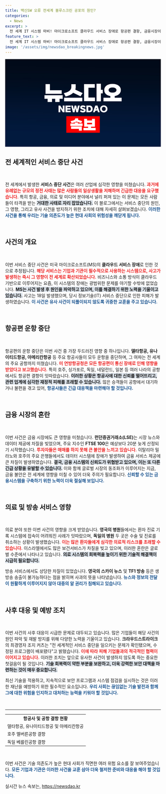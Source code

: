 ```yaml
---
title: 백신SW 오류 전세계 블루스크린 공포의 원인?
categories:
  - News
excerpt: >
  전 세계 IT 시스템 마비! 마이크로소프트 클라우드 서비스 장애로 항공편 결항, 금융시장이 혼란에 빠졌다. 러시아 해킹 사건 조사로 유명한 크라우드스트라이크 보안 업데이트에서 오류가 발생, 의료와 방송 전방위에 영향. 정부들, 패닉 속에 대처 중! 클릭해 이 글로벌 이슈의 전말을 확인하세요!
feature_text: >
  전 세계 IT 시스템 마비! 마이크로소프트 클라우드 서비스 장애로 항공편 결항, 금융시장이 혼란에 빠졌다. 러시아 해킹 사건 조사로 유명한 크라우드스트라이크 보안 업데이트에서 오류가 발생, 의료와 방송 전방위에 영향. 정부들, 패닉 속에 대처 중! 클릭해 이 글로벌 이슈의 전말을 확인하세요!
image: '/assets/img/newsdao_breakingnews.jpg'
---
```


<p><img src="/assets/img/newsdao_breakingnews.jpg" alt="pcversion 속보" /></p>

<h2 data-ke-size="size26">전 세계적인 서비스 중단 사건</h2>

<p data-ke-size="size16">&nbsp;</p>

<p>전 세계에서 발생한 <b>서비스 중단 사건</b>은 여러 산업에 심각한 영향을 미쳤습니다. <b><span style="color: #ee2323;">과거에 유례없는 규모의 정전 사태는 많은 사람들의 일상생활을 저해하며 긴급한 대응을 요구했습니다.</span></b> 특히 항공, 금융, 의료 및 미디어 분야에서 널리 퍼져 있는 이 문제는 모든 사람들이 타격을 받는 <b><span style="background-color: #21538527;">거대한 사태로 자리 잡았습니다.</span></b> 이 블로그에서는 서비스 중단의 원인, 그 영향, 그리고 유사 사건을 방지하기 위한 조치에 대해 자세히 살펴보겠습니다. <b><span style="color: #1a5490;">이러한 사건을 통해 우리는 기술 의존도가 높은 현대 사회의 위험성을 깨닫게 됩니다.</span></b></p>

<p data-ke-size="size16">&nbsp;</p>

<h2 data-ke-size="size26">사건의 개요</h2>

<p data-ke-size="size16">&nbsp;</p>

<p>이번 서비스 중단 사건은 미국 마이크로소프트(MS)의 <b>클라우드 서비스 장애</b>로 인한 것으로 추정됩니다. <b><span style="color: #ee2323;">해당 서비스는 기업과 기관이 필수적으로 사용하는 시스템으로, 사고가 발생하는 즉시 그 영향이 전 세계로 확산되었습니다.</span></b> 비즈니스와 소통 방식이 클라우드 기반으로 이루어지는 요즘, 이 시스템의 장애는 광범위한 문제를 야기할 수밖에 없었습니다. <b><span style="background-color: #21538527;">MS는 사건 발생 후 원인을 파악하고 있으며, 이를 해결하기 위한 노력을 기울이고 있습니다.</span></b> 사고는 18일 발생했으며, 당시 정보기술(IT) 서비스 중단으로 인한 피해가 발생하였습니다. <b><span style="color: #1a5490;">이 사건은 유사 사건이 되풀이되지 않도록 귀중한 교훈을 주고 있습니다.</span></b></p>

<p data-ke-size="size16">&nbsp;</p>

<h2 data-ke-size="size26">항공편 운항 중단</h2>

<p data-ke-size="size16">&nbsp;</p>

<p>항공편의 운항 중단은 이번 사건 중 가장 두드러진 영향 중 하나입니다. <b>델타항공, 유나이티드항공, 아메리칸항공</b> 등 주요 항공사들이 모두 운항을 중단하며, 그 여파는 전 세계의 주요 공항까지 미쳤습니다. <b><span style="color: #ee2323;">미 연방항공청은 모든 항공편이 통신 장애로 인해 영향을 받았다고 보고했습니다.</span></b> 특히 호주, 싱가포르, 독일, 네덜란드, 일본 등 여러 나라의 공항에서도 항공편 결항이 잇따랐습니다. <b><span style="background-color: #21538527;">이러한 상황은 항공사에 대한 신뢰를 떨어뜨리고, 관련 업계에 심각한 재정적 피해를 초래할 수 있습니다.</span></b> 많은 승객들이 공항에서 대기하거나 불편을 겪고 있어, <b><span style="color: #1a5490;">항공사들은 긴급 대응책을 마련해야 할 것입니다.</span></b> </p>

<p data-ke-size="size16">&nbsp;</p>

<h2 data-ke-size="size26">금융 시장의 혼란</h2>

<p data-ke-size="size16">&nbsp;</p>

<p>이번 사건은 금융 시장에도 큰 영향을 미쳤습니다. <b>런던증권거래소(LSE)</b>는 시장 뉴스와 데이터 제공에 차질을 빚었으며, 주요 지수인 <b>FTSE 100</b>은 예상보다 20분 늦게 산정되기 시작했습니다. <b><span style="color: #ee2323;">투자자들은 매매를 하지 못해 큰 불안을 느끼고 있습니다.</span></b> 이탈리아 밀라노와 호주의 주요 은행들에서도 데이터 시스템에 장애가 발생하여 금융 서비스 제공에 큰 차질이 발생하였습니다. <b><span style="background-color: #21538527;">결국, 금융 시스템의 신뢰도가 위협받고 있으며, 이는 또 다른 긴급 상황을 유발할 수 있습니다.</span></b> 이와 함께 글로벌 시장의 동조화가 이루어지는 지금, 금융 불안은 전 세계에 영향을 미칠 수 있어 더욱 주의가 필요합니다. <b><span style="color: #1a5490;">신뢰할 수 있는 금융시스템을 구축하기 위한 노력이 더욱 절실해 보입니다.</span></b></p>

<p data-ke-size="size16">&nbsp;</p>

<h2 data-ke-size="size26">의료 및 방송 서비스 영향</h2>

<p data-ke-size="size16">&nbsp;</p>

<p>의료 분야 또한 이번 사건의 영향을 크게 받았습니다. <b>영국의 병원</b>들에서는 환자 진료 기록 시스템에 접속이 어려워진 사례가 잇따랐으며, <b>독일의 병원</b> 두 곳은 수술 및 진료를 취소하는 상황이 발생했습니다. <b><span style="color: #ee2323;">이는 많은 환자들에게 심각한 의료적 리스크를 초래할 수 있습니다.</span></b> 이스라엘에서도 많은 보건서비스가 차질을 빚고 있으며, 이러한 혼란은 글로벌 수준에서 나타나고 있습니다. <b><span style="background-color: #21538527;">의료 시스템의 회복력을 높이기 위한 기술적 해결책이 시급히 필요합니다.</span></b></p>

<p>방송 서비스에서도 상당한 차질이 있었습니다. <b>영국의 스카이 뉴스</b> 및 <b>TF1 방송</b> 등은 생방송 송출이 불가능하다는 점을 밝히며 사과의 뜻을 나타냈습니다. <b><span style="color: #1a5490;">뉴스와 정보의 전달이 원활하게 이루어지지 않아 대중의 알 권리가 침해되고 있습니다.</span></b></p>

<p data-ke-size="size16">&nbsp;</p>

<h2 data-ke-size="size26">사후 대응 및 예방 조치</h2>

<p data-ke-size="size16">&nbsp;</p>

<p>이번 사건의 사후 대응이 시급한 문제로 대두되고 있습니다. 많은 기업들이 해당 사건의 원인 파악 및 재발 방지를 위해 다양한 노력을 기울이고 있습니다. <b>크라우드스트라이크</b>의 최경영자 조지 커츠는 "전 세계적인 서비스 중단을 일으키는 문제가 확인됐으며, 수정된 프로그램이 배포됐다"고 밝혔습니다. <b><span style="color: #ee2323;">이에 따라 피해 기업들과의 적극적인 협력이 이어지고 있습니다.</span></b> 이러한 조치는 앞으로 유사한 사건이 발생하지 않도록 하는 중요한 첫걸음이 될 것입니다. <b><span style="background-color: #21538527;">기술 회복력이 약한 부분을 보완하고, 더욱 강력한 보안 대책을 마련하는 것이 매우 중요합니다.</span></b></p>

<p>최신 기술을 적용하고, 지속적으로 보안 프로그램과 시스템 점검을 실시하는 것은 이러한 재난을 예방하기 위한 필수적인 요소입니다. <b><span style="color: #1a5490;">우리 사회는 끊임없는 기술 발전과 함께 그에 대한 위험을 인지하고 대처하는 능력을 키워야 할 것입니다.</span></b></p>

<p data-ke-size="size16">&nbsp;</p>

<hr/>

<table style="width: 100%; border-collapse: collapse;">
  <tr>
    <td style="text-align: center; height: 17px;"><b>항공사 및 공항 결항 현황</b></td>
  </tr>
  <tr>
    <td style="height: 17px;">델타항공, 유나이티드항공 및 아메리칸항공</td>
  </tr>
  <tr>
    <td style="height: 17px;">호주 멜버른공항 결항</td>
  </tr>
  <tr>
    <td style="height: 17px;">독일 베를린공항 결항</td>
  </tr>
</table>

<p data-ke-size="size16">&nbsp;</p>

<p>이번 사건은 기술 의존도가 높은 현대 사회가 직면한 여러 위험 요소를 잘 보여주었습니다. <b><span style="color: #1a5490;">모든 기업과 기관은 이러한 사건을 교훈 삼아 더욱 철저한 준비와 대응을 해야 할 것입니다.</span></b></p>
실시간 뉴스 속보는, <a href="https://newsdao.kr" rel="dofollow">https://newsdao.kr</a>


